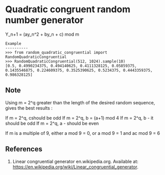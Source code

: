 # Quadratic congruent random number generator

Y_n+1 = (ay_n^2 + by_n + c) mod m


    Example
    ----------
    >>> from random_quadratic_congruential import RandomQuadraticCongruential
    >>> RandomQuadraticCongruential(512, 1024).sample(10)
    [0.5, 0.4990234375, 0.494140625, 0.4111328125, 0.05859375, 0.1435546875, 0.224609375, 0.3525390625, 0.5234375, 0.4443359375, 0.986328125]

Note
----------
Using m = 2^q greater than the length of the desired random sequence,
gives the best results :

If m = 2^q, cshould be odd
If m = 2^q, b = (a+1) mod 4
If m = 2^q, b - it should be odd
If m = 2^q, a - should be even

If m is a multiple of 9, either a mod 9 = 0, or a mod 9 = 1 and ac mod 9 = 6

References
----------
1. Linear congruential generator en.wikipedia.org. Available at: https://en.wikipedia.org/wiki/Linear_congruential_generator.
